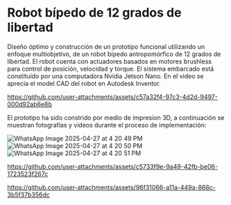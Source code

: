 # Robot bípedo de 12 grados de libertad

Diseño óptimo y construcción de un prototipo funcional utilizando un enfoque multiobjetivo, de un robot bípedo antropomórfico de 12 grados de libertad. El robot cuenta con actuadores basados en motores brushless para control de posición, velocidad y torque. El sistema embarcado está constituído por una computadora Nvidia Jetson Nano. En el video se aprecia el model CAD del robot en Autodesk Inventor.

https://github.com/user-attachments/assets/c57a32f4-97c3-4d2d-9497-000d92ab6e8b

El prototipo ha sido constrido por medio de impresion 3D, a continuación se muestran fotografías y videos durante el proceso de implementación:

![WhatsApp Image 2025-04-27 at 4 20 49 PM](https://github.com/user-attachments/assets/1808f66a-85a9-49ab-b1ee-c6bc874b0746)
![WhatsApp Image 2025-04-27 at 4 20 50 PM](https://github.com/user-attachments/assets/3f891700-a149-4a0e-9117-598ba217e16d)
![WhatsApp Image 2025-04-27 at 4 20 51 PM](https://github.com/user-attachments/assets/067a8d36-c29e-49bc-92c6-becf359adeb5)

https://github.com/user-attachments/assets/c5733f9e-9a49-42fb-be06-1723523f267c

https://github.com/user-attachments/assets/96f31066-a11a-449a-868c-3b5f37b356dc












